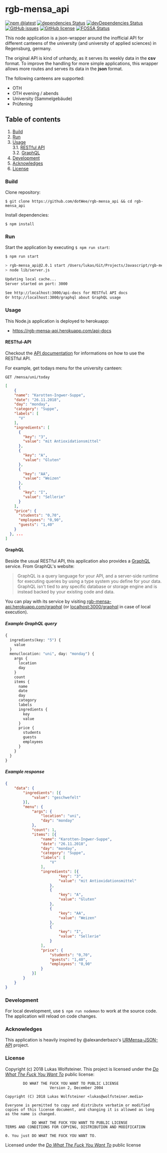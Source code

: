 # rgb-mensa_api

[![npm @latest](https://img.shields.io/npm/v/rgb-mensa_api.svg)](https://www.npmjs.com/package/rgb-mensa_api)
[![dependencies Status](https://david-dm.org/dotWee/rgb-mensa_api/status.svg)](https://david-dm.org/dotWee/rgb-mensa_api)
[![devDependencies Status](https://david-dm.org/dotWee/rgb-mensa_api/dev-status.svg)](https://david-dm.org/dotWee/rgb-mensa_api?type=dev)
[![GitHub issues](https://img.shields.io/github/issues/dotWee/rgb-mensa_api.svg)](https://github.com/dotWee/rgb-mensa_api/issues)
[![GitHub license](https://img.shields.io/github/license/dotWee/rgb-mensa_api.svg)](https://github.com/dotWee/rgb-mensa_api)
[![FOSSA Status](https://app.fossa.io/api/projects/git%2Bgithub.com%2FdotWee%2Frgb-mensa_api.svg?type=large)](https://app.fossa.io/projects/git%2Bgithub.com%2FdotWee%2Frgb-mensa_api?ref=badge_large)

This node application is a json-wrapper around the inofficial API for different canteens of the university (and university of applied sciences) in Regensburg, germany.  

The original API is kind of unhandy, as it serves its weekly data in the **csv** format. To improve the handling for more simple applications, this wrapper allows more routes and serves its data in the **json** format.

The following canteens are supported:

- OTH
- OTH evening / abends
- University (Sammelgebäude)
- Prüfening

## Table of contents

1. [Build](###Build)
2. [Run](###Run)
3. [Usage](###Usage)  
    3.1. [RESTful API](####RESTful-API)  
    3.2. [GraphQL](####GraphQL)
4. [Development](###Development)
5. [Acknowledges](###Acknowledges)
6. [License](###License)

### Build

Clone repository:

`$ git clone https://github.com/dotWee/rgb-mensa_api && cd rgb-mensa_api`

Install dependencies:

`$ npm install`

### Run

Start the application by executing `$ npm run start`:

```bash
$ npm run start

> rgb-mensa_api@2.0.1 start /Users/lukas/Git/Projects/Javascript/rgb-mensa_api
> node lib/server.js

Updating local cache...
Server started on port: 3000

See http://localhost:3000/api-docs for RESTful API docs
Or http://localhost:3000/graphql about GraphQL usage
```

### Usage

This Node.js application is deployed to herokuapp:
- https://rgb-mensa-api.herokuapp.com/api-docs

#### RESTful-API

Checkout the [API documentation](https://rgb-mensa-api.herokuapp.com/api-docs) for informations on how to use the RESTful API.

For example, get todays menu for the university canteen:

    GET /mensa/uni/today

```json
[
    {
    "name": "Karotten-Ingwer-Suppe",
    "date": "26.11.2018",
    "day": "monday",
    "category": "Suppe",
    "labels": [
      "V"
    ],
    "ingredients": [
      {
        "key": "3",
        "value": "mit Antioxidationsmittel"
      },
      {
        "key": "A",
        "value": "Gluten"
      },
      {
        "key": "AA",
        "value": "Weizen"
      },
      {
        "key": "I",
        "value": "Sellerie"
      }
    ],
    "price": {
      "students": "0,70",
      "employees": "0,90",
      "guests": "1,40"
    }
  }, ...
]
```

#### GraphQL

Beside the usual RESTful API, this application also provides a [GraphQL](https://graphql.github.io/) service. From GraphQL's website:

> GraphQL is a query language for your API, and a server-side runtime for executing queries by using a type system you define for your data. GraphQL isn't tied to any specific database or storage engine and is instead backed by your existing code and data.

You can play with its service by visiting [rgb-mensa-api.herokuapp.com/graphql](https://rgb-mensa-api.herokuapp.com/graphql) (or [localhost:3000/graphql](http://localhost:3000/graphql) in case of local execution).

##### Example GraphQL query

```graphql
{
  ingredients(key: "5") {
    value
  }
  menu(location: "uni", day: "monday") {
    args {
      location
      day
    }
    count
    items {
      name
      date
      day
      category
      labels
      ingredients {
        key
        value
      }
      price {
        students
        guests
        employees
      }
    }
  }
}
```

##### Example response

```json
{
    "data": {
        "ingredients": [{
            "value": "geschwefelt"
        }],
        "menu": {
            "args": {
                "location": "uni",
                "day": "monday"
            },
            "count": 1,
            "items": [{
                "name": "Karotten-Ingwer-Suppe",
                "date": "26.11.2018",
                "day": "monday",
                "category": "Suppe",
                "labels": [
                    "V"
                ],
                "ingredients": [{
                        "key": "3",
                        "value": "mit Antioxidationsmittel"
                    },
                    {
                        "key": "A",
                        "value": "Gluten"
                    },
                    {
                        "key": "AA",
                        "value": "Weizen"
                    },
                    {
                        "key": "I",
                        "value": "Sellerie"
                    }
                ],
                "price": {
                    "students": "0,70",
                    "guests": "1,40",
                    "employees": "0,90"
                }
            }]
        }
    }
}
```

### Development

For local development, use `$ npm run nodemon` to work at the source code. The application will reload on code changes.

### Acknowledges

This application is heavily inspired by @alexanderbazo's [URMensa-JSON-API](https://github.com/alexanderbazo/URMensa-JSON-API) project.

### License

Copyright (c) 2018 Lukas Wolfsteiner. This project is licensed under the [_Do What The Fuck You Want To_](/LICENSE) public license:

            DO WHAT THE FUCK YOU WANT TO PUBLIC LICENSE 
                        Version 2, December 2004 

    Copyright (C) 2018 Lukas Wolfsteiner <lukas@wolfsteiner.media>

    Everyone is permitted to copy and distribute verbatim or modified 
    copies of this license document, and changing it is allowed as long 
    as the name is changed. 

                DO WHAT THE FUCK YOU WANT TO PUBLIC LICENSE 
    TERMS AND CONDITIONS FOR COPYING, DISTRIBUTION AND MODIFICATION 

    0. You just DO WHAT THE FUCK YOU WANT TO.
    
Licensed under the [_Do What The Fuck You Want To_](/LICENSE) public license